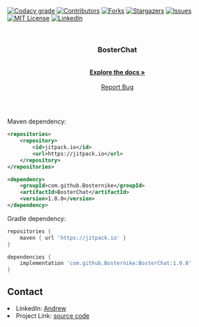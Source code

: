 <div id="top"></div>

[![Codacy grade](https://img.shields.io/codacy/grade/b5f307aee9b14e829cbe643863a79d76?color=A8009E&style=for-the-badge)](https://www.codacy.com/gh/Bosternike/BosterChat/dashboard)
[![Contributors][contributors-shield]][contributors-url]
[![Forks][forks-shield]][forks-url]
[![Stargazers][stars-shield]][stars-url]
[![Issues][issues-shield]][issues-url]
[![MIT License][license-shield]][license-url]
[![LinkedIn][linkedin-shield]][linkedin-url]



<!-- PROJECT LOGO -->
<br />
<div align="center">
<h3 align="center">BosterChat</h3>

  <p align="center">
    <br />
    <a href="https://github.com/Bosternike/BosterChat/wiki"><strong>Explore the docs »</strong></a>
    <br />
    <br />
    <a href="https://github.com/Bosternike/BosterChat/issues">Report Bug</a>
  </p>
</div>

<br>
<br>

Maven dependency:
```xml
<repositories>
    <repository>
        <id>jitpack.io</id>
        <url>https://jitpack.io</url>
    </repository>
</repositories>
```
```xml
<dependency>
    <groupId>com.github.Bosternike</groupId>
    <artifactId>BosterChat</artifactId>
    <version>1.0.0</version>
</dependency>
```

Gradle dependency:
```groovy
repositories {
    maven { url 'https://jitpack.io' }
}

dependencies {
    implementation 'com.github.Bosternike:BosterChat:1.0.0'
}
```

<!-- CONTACT -->
## Contact

<li>LinkedIn: <a href="https://www.linkedin.com/in/andrew-vlasov-9a37a21bb/">Andrew</a></li>
<li>Project Link: <a href=https://github.com/Bosternike/BosterItemSpawner>source code</a></li>

[contributors-shield]: https://img.shields.io/github/contributors/Bosternike/BosterChat.svg?style=for-the-badge
[contributors-url]: https://github.com/Bosternike/BosterChat/graphs/contributors
[forks-shield]: https://img.shields.io/github/forks/Bosternike/BosterChat.svg?style=for-the-badge
[forks-url]: https://github.com/Bosternike/BosterChat/network/members
[stars-shield]: https://img.shields.io/github/stars/Bosternike/BosterChat.svg?style=for-the-badge
[stars-url]: https://github.com/Bosternike/BosterChat/stargazers
[issues-shield]: https://img.shields.io/github/issues/Bosternike/BosterChat.svg?style=for-the-badge
[issues-url]: https://github.com/Bosternike/BosterChat/issues
[license-shield]: https://img.shields.io/github/license/Bosternike/BosterChat.svg?style=for-the-badge
[license-url]: https://github.com/Bosternike/BosterChat/blob/main/LICENSE.md
[linkedin-shield]: https://img.shields.io/badge/-LinkedIn-black.svg?style=for-the-badge&logo=linkedin&colorB=555
[linkedin-url]: https://linkedin.com/in/andrew-vlasov-9a37a21bb
